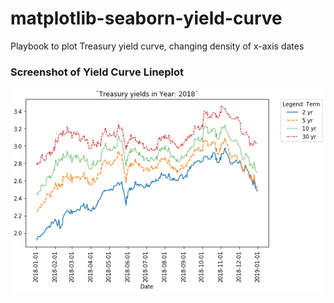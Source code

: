 # matplotlib-seaborn-yield-curve
Playbook to plot Treasury yield curve, changing density of x-axis dates

### Screenshot of Yield Curve Lineplot
![Yield Curve](scrape-yield-curve.png)

